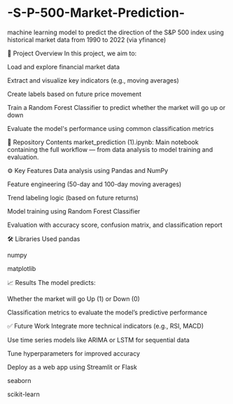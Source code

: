 # -S-P-500-Market-Prediction-
machine learning model to predict the direction of the S&amp;P 500 index using historical market data from 1990 to 2022 (via yfinance)

🧠 Project Overview
In this project, we aim to:

Load and explore financial market data

Extract and visualize key indicators (e.g., moving averages)

Create labels based on future price movement

Train a Random Forest Classifier to predict whether the market will go up or down

Evaluate the model's performance using common classification metrics

📂 Repository Contents
market_prediction (1).ipynb: Main notebook containing the full workflow — from data analysis to model training and evaluation.

⚙️ Key Features
Data analysis using Pandas and NumPy

Feature engineering (50-day and 100-day moving averages)

Trend labeling logic (based on future returns)

Model training using Random Forest Classifier

Evaluation with accuracy score, confusion matrix, and classification report

🛠️ Libraries Used
pandas

numpy

matplotlib


📈 Results
The model predicts:

Whether the market will go Up (1) or Down (0)

Classification metrics to evaluate the model’s predictive performance

✅ Future Work
Integrate more technical indicators (e.g., RSI, MACD)

Use time series models like ARIMA or LSTM for sequential data

Tune hyperparameters for improved accuracy

Deploy as a web app using Streamlit or Flask

seaborn

scikit-learn
